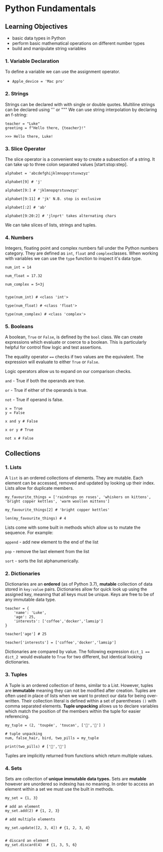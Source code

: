 # Python Fundamentals
## Learning Objectives
- basic data types in Python
- perform basic mathematical operations on different number types
- build and manipulate string variables
### 1. Variable Declaration
To define a variable we can use the assignment operator.
- `Apple_device = 'Mac pro'`
### 2. Strings
Strings can be declared with with single or double quotes. Multiline strings can be declared using ''' or """
We can use string interpolation by declaring an f-string:

```
teacher = "Luke"
greeting = f"Hello there, {teacher}!"

>>> Hello there, Luke!
```

### 3. Slice Operator
The slice operator is a convenient way to create a subsection of a string. It can take up to three colon separated values [start:stop:step].
```
alphabet = 'abcdefghijklmnopqrstuvwzyz'

alphabet[9] # 'j'

alphabet[9:] # 'jklmnopqrstuvwzyz'

alphabet[9:11] # 'jk' N.B. stop is exclusive

alphabet[:2] # 'ab'

alphabet[9:20:2] # 'jlnprt' takes alternating chars
```
We can take slices of lists, strings and tuples.

### 4. Numbers
Integers, floating point and complex numbers fall under the Python numbers category. They are defined as `int`, `float` and `complex`classes. When working with variables we can use the `type` function to inspect it's data type.
```commandline
num_int = 14

num_float = 17.32

num_complex = 5+3j


type(num_int) # <class 'int'>

type(num_float) # <class 'float'>

type(num_complex) # <class 'complex'>

```

### 5. Booleans
A boolean, `True` or `False`, is defined by the `bool` class. We can create expressions which evaluate or coerce to a boolean. This is particularly helpful for control flow logic and test assertions.

The equality operator `==` checks if two values are the equivalent. The expression will evaluate to either `True` or `False`.

Logic operators allow us to expand on our comparison checks.

`and` - True if both the operands are true.

`or` - True if either of the operands is true.

`not` - True if operand is false.

```commandline
x = True
y = False

x and y # False

x or y # True

not x # False
```
## Collections
### 1. Lists
A `list` is an ordered collections of elements. They are mutable. Each element can be accessed, removed and updated by looking up their index. Lists allow for duplicate members.
```commandline
my_favourite_things = ['raindrops on roses', 'whiskers on kittens', 'bright copper kettles', 'warm woollen mittens']

my_favourite_things[2] # 'bright copper kettles'

len(my_favourite_things) # 4
```
Lists come with some built in methods which allow us to mutate the sequence. For example:

`append` - add new element to the end of the list

`pop` - remove the last element from the list

`sort` - sorts the list alphanumerically.

### 2. Dictionaries
Dictionaries are an **ordered** (as of Python 3.7), **mutable** collection of data stored in `key:value` pairs. Dictionaries allow for quick look up using the assigned key, meaning that all keys must be unique. Keys are free to be of any immutable data type.
```commandline
teacher = {
    'name': 'Luke',
    'age': 25,
    'interests': ['coffee','docker','lamsip']
}

teacher['age'] # 25

teacher['interests'] = ['coffee','docker','lamsip']
```
Dictionaries are compared by value. The following expression `dict_1 == dict_2 `would evaluate to `True` for two different, but identical looking dictionaries.

### 3. Tuples
A Tuple is an ordered collection of items, similar to a List. However, tuples are **immutable** meaning they can not be modified after creation. Tuples are often used in place of lists when we want to protect our data for being over-written. Their collection literal is defined within a set of parentheses `()` with comma separated elements. **Tuple unpacking** allows us to declare variables which match the position of the members within the tuple for easier referencing.

```commandline
my_tuple = (2, 'toupée', 'toucan', ['💊','💊'] )

# tuple unpacking
num, false_hair, bird, two_pills = my_tuple

print(two_pills) # ['💊','💊']
```
Tuples are implicitly returned from functions which return multiple values.

### 4. Sets
Sets are collection of **unique immutable data types.** Sets are **mutable** however are unordered so indexing has no meaning. In order to access an element within a set we must use the built in methods.
```commandline
my_set = {1, 3}

# add an element
my_set.add(2) # {1, 2, 3}

# add multiple elements

my_set.update([2, 3, 4]) # {1, 2, 3, 4}


# discard an element
my_set.discard(4)  # {1, 3, 5, 6}
```